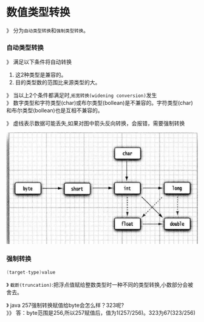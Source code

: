 # 数值类型转换

》 分为`自动类型转换`和`强制类型转换`。

### 自动类型转换

》 满足以下条件将自动转换

1. 这2种类型是兼容的。
2. 目的类型数的范围比来源类型的大。

》 当以上2个条件都满足时,`拓宽转换(widening conversion)`发生  
》 数字类型和字符类型(char)或布尔类型(bollean)是不兼容的。字符类型(char)和布尔类型(bollean)也是互相不兼容的。



》 虚线表示数据可能丢失,如果对图中箭头反向转换，会报错，需要强制转换

![数值类型转换](https://raw.githubusercontent.com/FameLsy/Images/master/javase/%E5%BE%AE%E4%BF%A1%E6%88%AA%E5%9B%BE_20190106130122.png)



### 强制转换

```java
(target-type)value
```

》 `截断(truncation)`:把浮点值赋给整数类型时一种不同的类型转换,小数部分会被舍去。

》 java 257强制转换赋值给byte会怎么样？323呢?  
》》 答：byte范围是256,所以257赋值后，值为1(257/256)。323为67(323/256)

